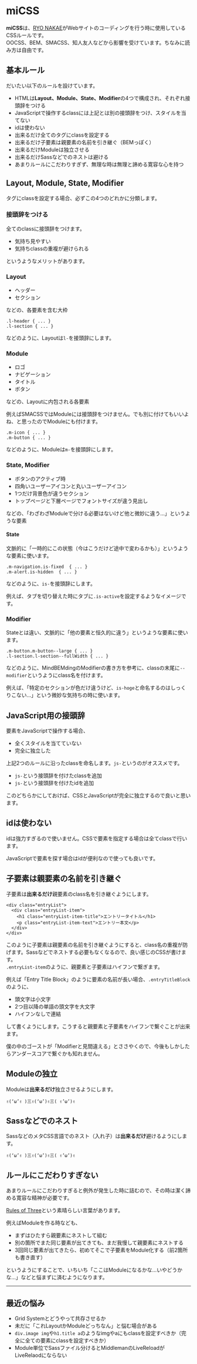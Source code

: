 # miCSS

**miCSS**は、[RYO NAKAE](http://brdr.jp/)がWebサイトのコーディングを行う時に使用しているCSSルールです。  
OOCSS、BEM、SMACSS、知人友人などから影響を受けています。ちなみに読み方は自由です。


## 基本ルール

だいたい以下のルールを設けています。

* HTMLは**Layout、Module、State、Modifier**の4つで構成され、それぞれ接頭辞をつける
* JavaScriptで操作するclassには上記とは別の接頭辞をつけ、スタイルを当てない
* idは使わない
* 出来るだけ全てのタグにclassを設定する
* 出来るだけ子要素は親要素の名前を引き継ぐ（BEMっぽく）
* 出来るだけModuleは独立させる
* 出来るだけSassなどでのネストは避ける
* あまりルールにこだわりすぎず、無理な時は無理と諦める寛容な心を持つ


## Layout, Module, State, Modifier

タグにclassを設定する場合、必ずこの4つのどれかに分類します。

### 接頭辞をつける

全てのclassに接頭辞をつけます。

* 気持ち見やすい
* 気持ちclassの重複が避けられる

というようなメリットがあります。

### Layout

* ヘッダー
* セクション

などの、各要素を含む大枠

	.l-header { ... }
	.l-section { ... }
	
などのように、Layoutは`l-`を接頭辞にします。

### Module

* ロゴ
* ナビゲーション
* タイトル
* ボタン

などの、Layoutに内包される各要素

例えばSMACSSではModuleには接頭辞をつけません。でも別に付けてもいいよね、と思ったのでModuleにも付けます。

	.m-icon { ... }
	.m-button { ... }
	
などのように、Moduleは`m-`を接頭辞にします。

### State, Modifier

* ボタンのアクティブ時
* 四角いユーザーアイコンと丸いユーザーアイコン
* 1つだけ背景色が違うセクション
* トップページと下層ページでフォントサイズが違う見出し

などの、「わざわざModuleで分ける必要はないけど他と微妙に違う…」というような要素

#### State

文脈的に「一時的にこの状態（今はこうだけど途中で変わるかも）」というような要素に使います。

	.m-navigation.is-fixed  { ... }
	.m-alert.is-hidden  { ... }
	
などのように、`is-`を接頭辞にします。

例えば、タブを切り替えた時にタブに`.is-active`を設定するようなイメージです。

### Modifier

Stateとは違い、文脈的に「他の要素と恒久的に違う」というような要素に使います。

	.m-button.m-button--large { ... }
	.l-section.l-section--fullWidth { ... }
	
などのように、MindBEMdingのModifierの書き方を参考に、classの末尾に`--modifier`というようにclass名を付けます。

例えば、「特定のセクションが色だけ違うけど、`is-hoge`と命名するのはしっくりこない…」という微妙な気持ちの時に使います。


## JavaScript用の接頭辞

要素をJavaScriptで操作する場合、

* 全くスタイルを当てていない
* 完全に独立した

上記2つのルールに沿ったclassを命名します。`js-`というのがオススメです。

* `js-`という接頭辞を付けたclassを追加
* `js-`という接頭辞を付けたidを追加

このどちらかにしておけば、CSSとJavaScriptが完全に独立するので良いと思います。


## idは使わない

idは強力すぎるので使いません。CSSで要素を指定する場合は全てclassで行います。

JavaScriptで要素を探す場合はidが便利なので使っても良いです。


## 子要素は親要素の名前を引き継ぐ

子要素は**出来るだけ**親要素のclass名を引き継ぐようにします。

    <div class="entryList">
      <div class="entryList-item">
        <h1 class="entryList-item-title">エントリータイトル</h1>
        <p class="entryList-item-text">エントリー本文</p>
      </div>
    </div>

このように子要素は親要素の名前を引き継ぐようにすると、class名の重複が防げます。Sassなどでネストする必要もなくなるので、良い感じのCSSが書けます。  
`.entryList-item`のように、親要素と子要素はハイフンで繋ぎます。

例えば「Entry Title Block」のように要素の名前が長い場合、`.entryTitleBlock`のように、

* 頭文字は小文字
* 2つ目以降の単語の頭文字を大文字
* ハイフンなしで連結

して書くようにします。こうすると親要素と子要素をハイフンで繋ぐことが出来ます。

僕の中のゴーストが「Modifierと見間違える」とささやくので、今後もしかしたらアンダースコアで繋ぐかも知れません。


## Moduleの独立

Moduleは**出来るだけ**独立させるようにします。

    ✌(‘ω’✌ )三✌(‘ω’)✌三( ✌’ω’)✌


## Sassなどでのネスト

SassなどのメタCSS言語でのネスト（入れ子）は**出来るだけ**避けるようにします。

    ✌(‘ω’✌ )三✌(‘ω’)✌三( ✌’ω’)✌
    
    
## ルールにこだわりすぎない

あまりルールにこだわりすぎると例外が発生した時に詰むので、その時は潔く諦める寛容な精神が必要です。

[Rules of Three](http://qiita.com/usako/items/de252b7f7e43e5161fcb#2-2)という素晴らしい言葉があります。

例えばModuleを作る時なども、

* まずはひたすら親要素にネストして組む
* 別の箇所でまた同じ要素が出てきても、まだ我慢して親要素にネストする
* 3回同じ要素が出てきたら、初めてそこで子要素をModule化する（前2箇所も書き直す）

というようにすることで、いちいち「ここはModuleになるかな…いやどうかな…」などと悩まずに済むようになります。


***


## 最近の悩み

* Grid Systemとどうやって共存させるか
* 未だに「これLayoutかModuleどっちなん」と悩む場合がある
* `div.image img`や`h1.title a`のようなimgやaにもclassを設定すべきか（完全に全ての要素にclassを設定すべきか）
* Module単位でSassファイル分けるとMiddlemanのLiveReloadがLiveRelaodにならない